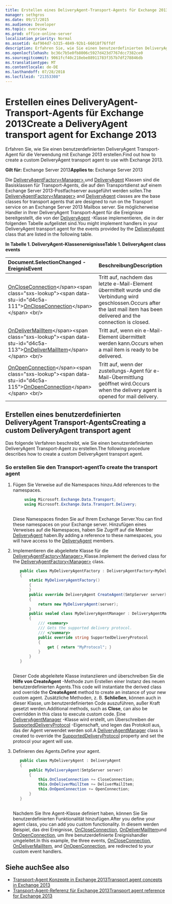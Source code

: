 ```yaml
---
title: Erstellen eines DeliveryAgent-Transport-Agents für Exchange 2013
manager: sethgros
ms.date: 09/17/2015
ms.audience: Developer
ms.topic: overview
ms.prod: office-online-server
localization_priority: Normal
ms.assetid: 4af904d7-b315-4849-92b1-66018f76ffdf
description: Erfahren Sie, wie Sie einen benutzerdefinierten DeliveryAgent Transport-Agent für die Verwendung mit Exchange 2013 erstellen.
ms.openlocfilehash: bc36c7b5e0fb8006c5927d423d7767dcc7382ce0
ms.sourcegitcommit: 9061fcf40c218ebe88911783f357b7df278846db
ms.translationtype: MT
ms.contentlocale: de-DE
ms.lasthandoff: 07/28/2018
ms.locfileid: "21353308"
---
```

# <a name="create-a-deliveryagent-transport-agent-for-exchange-2013"></a><span data-ttu-id="d4c5a-103">Erstellen eines DeliveryAgent-Transport-Agents für Exchange 2013</span><span class="sxs-lookup"><span data-stu-id="d4c5a-103">Create a DeliveryAgent transport agent for Exchange 2013</span></span>

<span data-ttu-id="d4c5a-104">Erfahren Sie, wie Sie einen benutzerdefinierten DeliveryAgent Transport-Agent für die Verwendung mit Exchange 2013 erstellen.</span><span class="sxs-lookup"><span data-stu-id="d4c5a-104">Find out how to create a custom DeliveryAgent transport agent to use with Exchange 2013.</span></span>
  
<span data-ttu-id="d4c5a-105">**Gilt für:** Exchange Server 2013</span><span class="sxs-lookup"><span data-stu-id="d4c5a-105">**Applies to:** Exchange Server 2013</span></span>
  
<span data-ttu-id="d4c5a-106">Die [DeliveryAgentFactory\<Manager\> ](https://msdn.microsoft.com/en-us/library/dd877550(v=exchg.150).aspx) und [DeliveryAgent](https://msdn.microsoft.com/en-us/library/microsoft.exchange.data.transport.delivery.deliveryagent(v=exchg.150).aspx) Klassen sind die Basisklassen für Transport-Agents, die auf den Transportdienst auf einem Exchange Server 2013-Postfachserver ausgeführt werden sollen.</span><span class="sxs-lookup"><span data-stu-id="d4c5a-106">The [DeliveryAgentFactory\<Manager\>](https://msdn.microsoft.com/en-us/library/dd877550(v=exchg.150).aspx) and [DeliveryAgent](https://msdn.microsoft.com/en-us/library/microsoft.exchange.data.transport.delivery.deliveryagent(v=exchg.150).aspx) classes are the base classes for transport agents that are designed to run on the Transport service on an Exchange Server 2013 Mailbox server.</span></span> <span data-ttu-id="d4c5a-107">Sie möglicherweise Handler in Ihrer DeliveryAgent Transport-Agent für die Ereignisse bereitgestellt, die von der [DeliveryAgent](https://msdn.microsoft.com/en-us/library/microsoft.exchange.data.transport.delivery.deliveryagent(v=exchg.150).aspx) -Klasse implementieren, die in der folgenden Tabelle aufgelistet sind.</span><span class="sxs-lookup"><span data-stu-id="d4c5a-107">You might implement handlers in your DeliveryAgent transport agent for the events provided by the [DeliveryAgent](https://msdn.microsoft.com/en-us/library/microsoft.exchange.data.transport.delivery.deliveryagent(v=exchg.150).aspx) class that are listed in the following table.</span></span> 
  
<span data-ttu-id="d4c5a-108">**In Tabelle 1. DeliveryAgent-Klassenereignisse**</span><span class="sxs-lookup"><span data-stu-id="d4c5a-108">**Table 1. DeliveryAgent class events**</span></span>

|<span data-ttu-id="d4c5a-109">Document.SelectionChanged **-Ereignis**</span><span class="sxs-lookup"><span data-stu-id="d4c5a-109">**Event**</span></span>|<span data-ttu-id="d4c5a-110">**Beschreibung**</span><span class="sxs-lookup"><span data-stu-id="d4c5a-110">**Description**</span></span>|
|:-----|:-----|
|<span data-ttu-id="d4c5a-111">[OnCloseConnection](https://msdn.microsoft.com/en-us/library/microsoft.exchange.data.transport.delivery.deliveryagent.oncloseconnection(v=exchg.150).aspx)</span><span class="sxs-lookup"><span data-stu-id="d4c5a-111">[OnCloseConnection](https://msdn.microsoft.com/en-us/library/microsoft.exchange.data.transport.delivery.deliveryagent.oncloseconnection(v=exchg.150).aspx)</span></span> <br/> |<span data-ttu-id="d4c5a-112">Tritt auf, nachdem das letzte e-Mail-Element übermittelt wurde und die Verbindung wird geschlossen.</span><span class="sxs-lookup"><span data-stu-id="d4c5a-112">Occurs after the last mail item has been delivered and the connection is closed.</span></span>  <br/> |
|<span data-ttu-id="d4c5a-113">[OnDeliverMailItem](https://msdn.microsoft.com/en-us/library/microsoft.exchange.data.transport.delivery.deliveryagent.ondelivermailitem(v=exchg.150).aspx)</span><span class="sxs-lookup"><span data-stu-id="d4c5a-113">[OnDeliverMailItem](https://msdn.microsoft.com/en-us/library/microsoft.exchange.data.transport.delivery.deliveryagent.ondelivermailitem(v=exchg.150).aspx)</span></span> <br/> |<span data-ttu-id="d4c5a-114">Tritt auf, wenn ein e-Mail-Element übermittelt werden kann.</span><span class="sxs-lookup"><span data-stu-id="d4c5a-114">Occurs when a mail item is ready to be delivered.</span></span>  <br/> |
|<span data-ttu-id="d4c5a-115">[OnOpenConnection](https://msdn.microsoft.com/en-us/library/microsoft.exchange.data.transport.delivery.deliveryagent.onopenconnection(v=exchg.150).aspx)</span><span class="sxs-lookup"><span data-stu-id="d4c5a-115">[OnOpenConnection](https://msdn.microsoft.com/en-us/library/microsoft.exchange.data.transport.delivery.deliveryagent.onopenconnection(v=exchg.150).aspx)</span></span> <br/> |<span data-ttu-id="d4c5a-116">Tritt auf, wenn der zustellungs-Agent für e-Mail-Übermittlung geöffnet wird.</span><span class="sxs-lookup"><span data-stu-id="d4c5a-116">Occurs when the delivery agent is opened for mail delivery.</span></span>  <br/> |
   
## <a name="creating-a-custom-deliveryagent-transport-agent"></a><span data-ttu-id="d4c5a-117">Erstellen eines benutzerdefinierten DeliveryAgent Transport-Agents</span><span class="sxs-lookup"><span data-stu-id="d4c5a-117">Creating a custom DeliveryAgent transport agent</span></span>

<span data-ttu-id="d4c5a-118">Das folgende Verfahren beschreibt, wie Sie einen benutzerdefinierten DeliveryAgent Transport-Agent zu erstellen.</span><span class="sxs-lookup"><span data-stu-id="d4c5a-118">The following procedure describes how to create a custom DeliveryAgent transport agent.</span></span> 
  
### <a name="to-create-the-transport-agent"></a><span data-ttu-id="d4c5a-119">So erstellen Sie den Transport-agent</span><span class="sxs-lookup"><span data-stu-id="d4c5a-119">To create the transport agent</span></span>

1. <span data-ttu-id="d4c5a-120">Fügen Sie Verweise auf die Namespaces hinzu.</span><span class="sxs-lookup"><span data-stu-id="d4c5a-120">Add references to the namespaces.</span></span>
    
   ```cs
        using Microsoft.Exchange.Data.Transport;
        using Microsoft.Exchange.Data.Transport.Delivery;
    
   ```

   <span data-ttu-id="d4c5a-121">Diese Namespaces finden Sie auf Ihrem Exchange Server.</span><span class="sxs-lookup"><span data-stu-id="d4c5a-121">You can find these namespaces on your Exchange server.</span></span> <span data-ttu-id="d4c5a-122">Hinzufügen eines Verweises auf die Namespaces, haben Sie Zugriff auf die Member [DeliveryAgent](https://msdn.microsoft.com/en-us/library/microsoft.exchange.data.transport.delivery.deliveryagent(v=exchg.150).aspx) haben.</span><span class="sxs-lookup"><span data-stu-id="d4c5a-122">By adding a reference to these namespaces, you will have access to the [DeliveryAgent](https://msdn.microsoft.com/en-us/library/microsoft.exchange.data.transport.delivery.deliveryagent(v=exchg.150).aspx) members.</span></span> 
    
2. <span data-ttu-id="d4c5a-123">Implementieren die abgeleitete Klasse für die [DeliveryAgentFactory\<Manager\> ](https://msdn.microsoft.com/en-us/library/dd877550(v=exchg.150).aspx) Klasse.</span><span class="sxs-lookup"><span data-stu-id="d4c5a-123">Implement the derived class for the [DeliveryAgentFactory\<Manager\>](https://msdn.microsoft.com/en-us/library/dd877550(v=exchg.150).aspx) class.</span></span> 
    
   ```cs
      public class MyDeliveryAgentFactory : DeliveryAgentFactory<MyDeliveryAgentFactory.MyDeliveryAgentManager>
      {
          static MyDeliveryAgentFactory()
          {
          }
          public override DeliveryAgent CreateAgent(SmtpServer server)
          {
              return new MyDeliveryAgent(server);
          }
          public sealed class MyDeliveryAgentManager : DeliveryAgentManager
          {
              /// <summary>
              /// Gets the supported delivery protocol.
              /// </summary>
              public override string SupportedDeliveryProtocol
              {
                  get { return "MyProtocol"; }
              }
          }
      }
  
   ```

   <span data-ttu-id="d4c5a-124">Dieser Code abgeleitete Klasse instanziieren und überschreiben Sie die **Hilfe von CreateAgent** -Methode zum Erstellen einer Instanz des neuen benutzerdefinierten Agents.</span><span class="sxs-lookup"><span data-stu-id="d4c5a-124">This code will instantiate the derived class and override the **CreateAgent** method to create an instance of your new custom agent.</span></span> <span data-ttu-id="d4c5a-125">Zusätzliche Methoden, z. B. **Schließen**, können auch in dieser Klasse, um benutzerdefinierten Code auszuführen, außer Kraft gesetzt werden.</span><span class="sxs-lookup"><span data-stu-id="d4c5a-125">Additional methods, such as **Close**, can also be overridden in this class to execute custom code.</span></span> <span data-ttu-id="d4c5a-126">Eine [DeliveryAgentManager](https://msdn.microsoft.com/library/Microsoft.Exchange.Data.Transport.Delivery.DeliveryAgentManager.aspx) -Klasse wird erstellt, um Überschreiben der [SupportedDeliveryProtocol](https://msdn.microsoft.com/library/Microsoft.Exchange.Data.Transport.Delivery.DeliveryAgentManager.SupportedDeliveryProtocol.aspx) -Eigenschaft, und legen das Protokoll aus, das der Agent verwendet werden soll.</span><span class="sxs-lookup"><span data-stu-id="d4c5a-126">A [DeliveryAgentManager](https://msdn.microsoft.com/library/Microsoft.Exchange.Data.Transport.Delivery.DeliveryAgentManager.aspx) class is created to override the [SupportedDeliveryProtocol](https://msdn.microsoft.com/library/Microsoft.Exchange.Data.Transport.Delivery.DeliveryAgentManager.SupportedDeliveryProtocol.aspx) property and set the protocol your agent will use.</span></span> 
    
3. <span data-ttu-id="d4c5a-127">Definieren des Agents.</span><span class="sxs-lookup"><span data-stu-id="d4c5a-127">Define your agent.</span></span>
    
   ```cs
      public class MyDeliveryAgent : DeliveryAgent
      {
          public MyDeliveryAgent(SmtpServer server)
          {
              this.OnCloseConnection += CloseConnection;
              this.OnDeliverMailItem += DeliverMailItem;
              this.OnOpenConnection += OpenConnection;
          }
      }
  
   ```

   <span data-ttu-id="d4c5a-128">Nachdem Sie Ihre Agent-Klasse definiert haben, können Sie Sie benutzerdefinierten Funktionalität hinzufügen.</span><span class="sxs-lookup"><span data-stu-id="d4c5a-128">After you define your agent class, you can add you custom functionality.</span></span> <span data-ttu-id="d4c5a-129">In diesem werden Beispiel, das drei Ereignisse, [OnCloseConnection](https://msdn.microsoft.com/en-us/library/microsoft.exchange.data.transport.delivery.deliveryagent.oncloseconnection(v=exchg.150).aspx), [OnDeliverMailItem](https://msdn.microsoft.com/en-us/library/microsoft.exchange.data.transport.delivery.deliveryagent.ondelivermailitem(v=exchg.150).aspx)und [OnOpenConnection](https://msdn.microsoft.com/en-us/library/microsoft.exchange.data.transport.delivery.deliveryagent.onopenconnection(v=exchg.150).aspx), um Ihre benutzerdefinierte Ereignishandler umgeleitet.</span><span class="sxs-lookup"><span data-stu-id="d4c5a-129">In this example, the three events, [OnCloseConnection](https://msdn.microsoft.com/en-us/library/microsoft.exchange.data.transport.delivery.deliveryagent.oncloseconnection(v=exchg.150).aspx), [OnDeliverMailItem](https://msdn.microsoft.com/en-us/library/microsoft.exchange.data.transport.delivery.deliveryagent.ondelivermailitem(v=exchg.150).aspx), and [OnOpenConnection](https://msdn.microsoft.com/en-us/library/microsoft.exchange.data.transport.delivery.deliveryagent.onopenconnection(v=exchg.150).aspx), are redirected to your custom event handlers.</span></span> 
    
## <a name="see-also"></a><span data-ttu-id="d4c5a-130">Siehe auch</span><span class="sxs-lookup"><span data-stu-id="d4c5a-130">See also</span></span>

- [<span data-ttu-id="d4c5a-131">Transport-Agent Konzepte in Exchange 2013</span><span class="sxs-lookup"><span data-stu-id="d4c5a-131">Transport agent concepts in Exchange 2013</span></span>](transport-agent-concepts-in-exchange-2013.md)
- [<span data-ttu-id="d4c5a-132">Transport-Agent-Referenz für Exchange 2013</span><span class="sxs-lookup"><span data-stu-id="d4c5a-132">Transport agent reference for Exchange 2013</span></span>](transport-agent-reference-for-exchange-2013.md)          

 